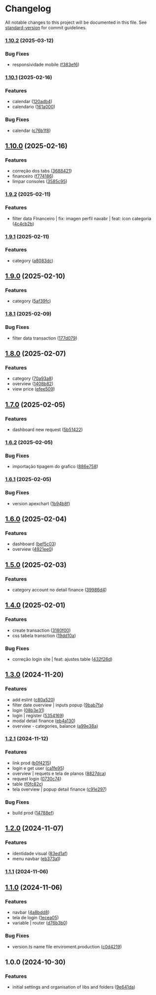 # Changelog

All notable changes to this project will be documented in this file. See [standard-version](https://github.com/conventional-changelog/standard-version) for commit guidelines.

### [1.10.2](https://github.com/Guilhermee19/financee-web/compare/v1.10.1...v1.10.2) (2025-03-12)


### Bug Fixes

* responsividade mobile ([f383ef6](https://github.com/Guilhermee19/financee-web/commit/f383ef6a4200a77a3a637afb8ea81f26b084468e))

### [1.10.1](https://github.com/Guilhermee19/financee-web/compare/v1.10.0...v1.10.1) (2025-02-16)


### Features

* calendar ([120adb4](https://github.com/Guilhermee19/financee-web/commit/120adb4bdbb5126be7e5f40d0602f5f073bebe5d))
* calendario ([161a000](https://github.com/Guilhermee19/financee-web/commit/161a000bdf3bb075d4b78b41ea0b6f93f99614f9))


### Bug Fixes

* calendar ([c76b1f8](https://github.com/Guilhermee19/financee-web/commit/c76b1f85125b5f844087409d1980497f566d7a7f))

## [1.10.0](https://github.com/Guilhermee19/financee-web/compare/v1.9.2...v1.10.0) (2025-02-16)


### Features

* correção dos tabs ([3688421](https://github.com/Guilhermee19/financee-web/commit/3688421c74cfe8f0c8875941061f01c9b3304506))
* financeiro ([f774186](https://github.com/Guilhermee19/financee-web/commit/f774186f3fec92f8850c678d44c24a9d13b67c5f))
* limpar consoles ([3585c95](https://github.com/Guilhermee19/financee-web/commit/3585c951cd74d3c2c8c290ce4a1cdb783a698307))

### [1.9.2](https://github.com/Guilhermee19/financee-web/compare/v1.9.1...v1.9.2) (2025-02-11)


### Features

* filter data FInanceiro | fix: imagen perfil navabr | feat: icon categoria ([4c4cb2b](https://github.com/Guilhermee19/financee-web/commit/4c4cb2b96ad5916bd2674f1406f4e6eec5dd8905))

### [1.9.1](https://github.com/Guilhermee19/financee-web/compare/v1.9.0...v1.9.1) (2025-02-11)


### Features

* category ([a8083dc](https://github.com/Guilhermee19/financee-web/commit/a8083dce0fdf7136b6a687f6ec61952157a4bd87))

## [1.9.0](https://github.com/Guilhermee19/financee-web/compare/v1.8.1...v1.9.0) (2025-02-10)


### Features

* category ([5af39fc](https://github.com/Guilhermee19/financee-web/commit/5af39fcff9ef8b834aa1cdd4237c47115e1efd89))

### [1.8.1](https://github.com/Guilhermee19/financee-web/compare/v1.8.0...v1.8.1) (2025-02-09)


### Bug Fixes

* filter data transaction ([177d079](https://github.com/Guilhermee19/financee-web/commit/177d07910dcab5dea59f2abb257dbc11bd7be416))

## [1.8.0](https://github.com/Guilhermee19/financee-web/compare/v1.7.0...v1.8.0) (2025-02-07)


### Features

* category ([70a93a8](https://github.com/Guilhermee19/financee-web/commit/70a93a81afb0d3503f8fd6ac99a6303e5bbac2db))
* overview ([1408b82](https://github.com/Guilhermee19/financee-web/commit/1408b82acc918457d76e7109dae3310084ab89ae))
* view price ([efee509](https://github.com/Guilhermee19/financee-web/commit/efee5090c2c8b1f45520854d5f2cb81f71581ef8))

## [1.7.0](https://github.com/Guilhermee19/financee-web/compare/v1.6.2...v1.7.0) (2025-02-05)


### Features

* dashboard new request ([5b51422](https://github.com/Guilhermee19/financee-web/commit/5b51422c3bf634971570e801d268bc1dfe73d6e2))

### [1.6.2](https://github.com/Guilhermee19/financee-web/compare/v1.6.1...v1.6.2) (2025-02-05)


### Bug Fixes

* importação tipagem do grafico ([886e758](https://github.com/Guilhermee19/financee-web/commit/886e758fb137eac6ccff86a48149c75833e6250e))

### [1.6.1](https://github.com/Guilhermee19/financee-web/compare/v1.6.0...v1.6.1) (2025-02-05)


### Bug Fixes

* version apexchart ([1b94b8f](https://github.com/Guilhermee19/financee-web/commit/1b94b8f1eb0bc4205e743f735a6641d06ade2b4d))

## [1.6.0](https://github.com/Guilhermee19/financee-web/compare/v1.5.0...v1.6.0) (2025-02-04)


### Features

* dashboard ([bef5c03](https://github.com/Guilhermee19/financee-web/commit/bef5c033a72766f60d048b14ace16a2e31e9f28c))
* overview ([4921ee0](https://github.com/Guilhermee19/financee-web/commit/4921ee07f0cd2a6c4b672138bc62b813827faefc))

## [1.5.0](https://github.com/Guilhermee19/financee-web/compare/v1.4.0...v1.5.0) (2025-02-03)


### Features

* category account no detail finance ([39986d4](https://github.com/Guilhermee19/financee-web/commit/39986d43577d8e47c8b48bb5a895430c7cc92dd5))

## [1.4.0](https://github.com/Guilhermee19/financee-web/compare/v1.3.0...v1.4.0) (2025-02-01)


### Features

* create transaction ([3180f00](https://github.com/Guilhermee19/financee-web/commit/3180f003112cb79a42be7d78e6dffee11e059758))
* css tabela transction ([19dd10a](https://github.com/Guilhermee19/financee-web/commit/19dd10a9a6cf7441db68086ab4c6166c6dba21fb))


### Bug Fixes

* correção login site | feat: ajustes table ([432f26d](https://github.com/Guilhermee19/financee-web/commit/432f26de331ec6b056ea65abf6a08de33576e2f4))

## [1.3.0](https://github.com/Guilhermee19/financee-web/compare/v1.2.1...v1.3.0) (2024-11-20)


### Features

* add eslint ([c80a520](https://github.com/Guilhermee19/financee-web/commit/c80a520e96ccdacd179edb1e97b064907e0a5a73))
* filter date overview | inputs popup ([9bab7fa](https://github.com/Guilhermee19/financee-web/commit/9bab7fa204f6303357d30a2951d6ae3a3c668d06))
* login ([08b3e31](https://github.com/Guilhermee19/financee-web/commit/08b3e31c8cd5fe45a0e551ad0a90ab3c505f73f3))
* login | register ([5354169](https://github.com/Guilhermee19/financee-web/commit/535416961a2bbf60d6c10ab80dacba8b855e087c))
* modal detail finance ([eb4a130](https://github.com/Guilhermee19/financee-web/commit/eb4a130daf63ea14d3aaa1463a354934f229a027))
* overview - categories, balance ([a99e38a](https://github.com/Guilhermee19/financee-web/commit/a99e38ad6e37b7b529c99a8df4bbf73643e5b087))

### [1.2.1](https://github.com/Guilhermee19/financee-web/compare/v1.2.0...v1.2.1) (2024-11-12)


### Features

* link prod ([b0f4215](https://github.com/Guilhermee19/financee-web/commit/b0f4215550e30fd894a394cb4351396c718dd616))
* login e get user ([ca1fe95](https://github.com/Guilhermee19/financee-web/commit/ca1fe9561a2572718c6ee0bd9828d265c840d952))
* overview | requets e tela de planos ([8827dca](https://github.com/Guilhermee19/financee-web/commit/8827dca15b2e9b5963d4d3bcb02a2057dcb5a041))
* request login ([0730c74](https://github.com/Guilhermee19/financee-web/commit/0730c7479ced0bd47b50d05475ee64b7796776c6))
* table ([f0fc82c](https://github.com/Guilhermee19/financee-web/commit/f0fc82c3ea5419a427ffc19305b9b18a22363ee3))
* tela overview | popup detail finance ([c91e297](https://github.com/Guilhermee19/financee-web/commit/c91e297af3f41b46d21bcaa54997e233fbd302ed))


### Bug Fixes

* build prod ([14788ef](https://github.com/Guilhermee19/financee-web/commit/14788ef26443a68453e9002be24e12f44b5d1aca))

## [1.2.0](https://github.com/Guilhermee19/financee-web/compare/v1.1.1...v1.2.0) (2024-11-07)


### Features

* identidade visual ([83ed1af](https://github.com/Guilhermee19/financee-web/commit/83ed1af7e095895ec31ecc37c4f8228f51d29a9f))
* menu navbar ([eb373a1](https://github.com/Guilhermee19/financee-web/commit/eb373a11bf33344d8066e189eec4457839f40c7a))

### [1.1.1](https://github.com/Guilhermee19/financee-web/compare/v1.1.0...v1.1.1) (2024-11-06)

## [1.1.0](https://github.com/Guilhermee19/financee-web/compare/v1.0.0...v1.1.0) (2024-11-06)


### Features

* navbar ([4a8bdd8](https://github.com/Guilhermee19/financee-web/commit/4a8bdd8c9a41d664a44536e868662380efbb40ae))
* tela de login ([1ecea05](https://github.com/Guilhermee19/financee-web/commit/1ecea05bb938a011537dbf10766b22f1da4ab478))
* variable | router ([d76b3b0](https://github.com/Guilhermee19/financee-web/commit/d76b3b00303ce7e4b1879afa4cc89e1fb20d37e4))


### Bug Fixes

* version.ts name file enviroment.production ([c0d4219](https://github.com/Guilhermee19/financee-web/commit/c0d4219e06b1e992392cd48941d6390d72d96eb9))

## 1.0.0 (2024-10-30)


### Features

* initial settings and organisation of libs and folders ([9e641da](https://github.com/Guilhermee19/financee-web/commit/9e641da6201135ed9d1907da3430ad891e5a4110))
